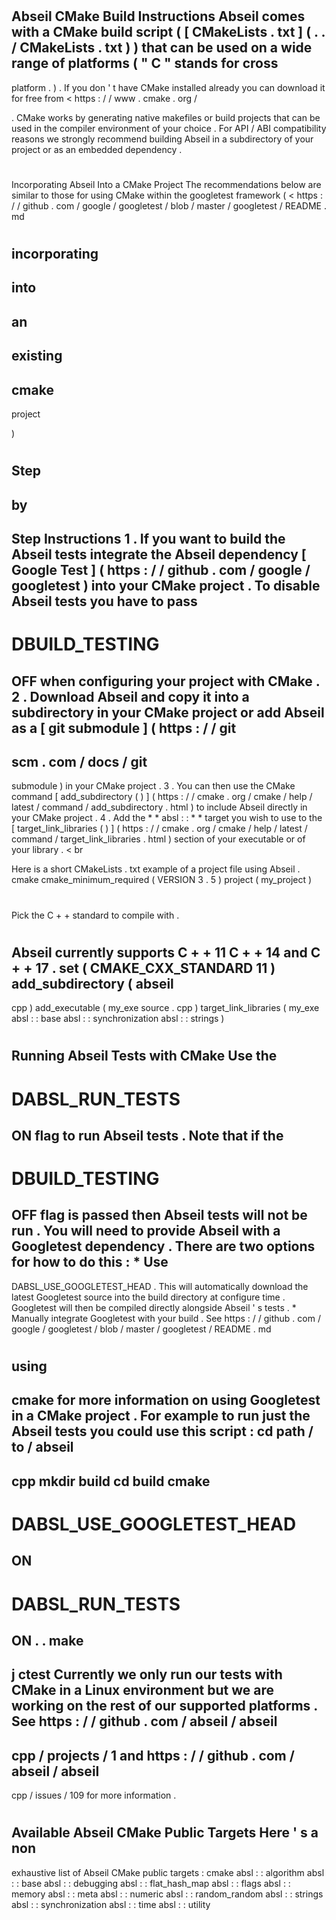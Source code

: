 #
Abseil
CMake
Build
Instructions
Abseil
comes
with
a
CMake
build
script
(
[
CMakeLists
.
txt
]
(
.
.
/
CMakeLists
.
txt
)
)
that
can
be
used
on
a
wide
range
of
platforms
(
"
C
"
stands
for
cross
-
platform
.
)
.
If
you
don
'
t
have
CMake
installed
already
you
can
download
it
for
free
from
<
https
:
/
/
www
.
cmake
.
org
/
>
.
CMake
works
by
generating
native
makefiles
or
build
projects
that
can
be
used
in
the
compiler
environment
of
your
choice
.
For
API
/
ABI
compatibility
reasons
we
strongly
recommend
building
Abseil
in
a
subdirectory
of
your
project
or
as
an
embedded
dependency
.
#
#
Incorporating
Abseil
Into
a
CMake
Project
The
recommendations
below
are
similar
to
those
for
using
CMake
within
the
googletest
framework
(
<
https
:
/
/
github
.
com
/
google
/
googletest
/
blob
/
master
/
googletest
/
README
.
md
#
incorporating
-
into
-
an
-
existing
-
cmake
-
project
>
)
#
#
#
Step
-
by
-
Step
Instructions
1
.
If
you
want
to
build
the
Abseil
tests
integrate
the
Abseil
dependency
[
Google
Test
]
(
https
:
/
/
github
.
com
/
google
/
googletest
)
into
your
CMake
project
.
To
disable
Abseil
tests
you
have
to
pass
-
DBUILD_TESTING
=
OFF
when
configuring
your
project
with
CMake
.
2
.
Download
Abseil
and
copy
it
into
a
subdirectory
in
your
CMake
project
or
add
Abseil
as
a
[
git
submodule
]
(
https
:
/
/
git
-
scm
.
com
/
docs
/
git
-
submodule
)
in
your
CMake
project
.
3
.
You
can
then
use
the
CMake
command
[
add_subdirectory
(
)
]
(
https
:
/
/
cmake
.
org
/
cmake
/
help
/
latest
/
command
/
add_subdirectory
.
html
)
to
include
Abseil
directly
in
your
CMake
project
.
4
.
Add
the
*
*
absl
:
:
*
*
target
you
wish
to
use
to
the
[
target_link_libraries
(
)
]
(
https
:
/
/
cmake
.
org
/
cmake
/
help
/
latest
/
command
/
target_link_libraries
.
html
)
section
of
your
executable
or
of
your
library
.
<
br
>
Here
is
a
short
CMakeLists
.
txt
example
of
a
project
file
using
Abseil
.
cmake
cmake_minimum_required
(
VERSION
3
.
5
)
project
(
my_project
)
#
Pick
the
C
+
+
standard
to
compile
with
.
#
Abseil
currently
supports
C
+
+
11
C
+
+
14
and
C
+
+
17
.
set
(
CMAKE_CXX_STANDARD
11
)
add_subdirectory
(
abseil
-
cpp
)
add_executable
(
my_exe
source
.
cpp
)
target_link_libraries
(
my_exe
absl
:
:
base
absl
:
:
synchronization
absl
:
:
strings
)
#
#
#
Running
Abseil
Tests
with
CMake
Use
the
-
DABSL_RUN_TESTS
=
ON
flag
to
run
Abseil
tests
.
Note
that
if
the
-
DBUILD_TESTING
=
OFF
flag
is
passed
then
Abseil
tests
will
not
be
run
.
You
will
need
to
provide
Abseil
with
a
Googletest
dependency
.
There
are
two
options
for
how
to
do
this
:
*
Use
-
DABSL_USE_GOOGLETEST_HEAD
.
This
will
automatically
download
the
latest
Googletest
source
into
the
build
directory
at
configure
time
.
Googletest
will
then
be
compiled
directly
alongside
Abseil
'
s
tests
.
*
Manually
integrate
Googletest
with
your
build
.
See
https
:
/
/
github
.
com
/
google
/
googletest
/
blob
/
master
/
googletest
/
README
.
md
#
using
-
cmake
for
more
information
on
using
Googletest
in
a
CMake
project
.
For
example
to
run
just
the
Abseil
tests
you
could
use
this
script
:
cd
path
/
to
/
abseil
-
cpp
mkdir
build
cd
build
cmake
-
DABSL_USE_GOOGLETEST_HEAD
=
ON
-
DABSL_RUN_TESTS
=
ON
.
.
make
-
j
ctest
Currently
we
only
run
our
tests
with
CMake
in
a
Linux
environment
but
we
are
working
on
the
rest
of
our
supported
platforms
.
See
https
:
/
/
github
.
com
/
abseil
/
abseil
-
cpp
/
projects
/
1
and
https
:
/
/
github
.
com
/
abseil
/
abseil
-
cpp
/
issues
/
109
for
more
information
.
#
#
#
Available
Abseil
CMake
Public
Targets
Here
'
s
a
non
-
exhaustive
list
of
Abseil
CMake
public
targets
:
cmake
absl
:
:
algorithm
absl
:
:
base
absl
:
:
debugging
absl
:
:
flat_hash_map
absl
:
:
flags
absl
:
:
memory
absl
:
:
meta
absl
:
:
numeric
absl
:
:
random_random
absl
:
:
strings
absl
:
:
synchronization
absl
:
:
time
absl
:
:
utility
